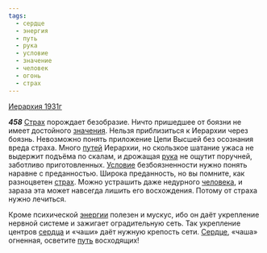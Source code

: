 ```yaml
---
tags:
  - сердце
  - энергия
  - путь
  - рука
  - условие
  - значение
  - человек
  - огонь
  - страх
---
```


[Иерархия 1931г](https://127.0.0.1:4002/agni/1931)

___458___
[Страх](../../../tags/#[страх](../../../tags/#страх)) порождает безобразие. Ничто пришедшее от боязни не имеет достойного [значения](../../../tags/#значение). Нельзя приблизиться к Иерархии через боязнь. Невозможно понять приложение Цепи Высшей без осознания вреда страха. Много [путей](../../../tags/#[путь](../../../tags/#путь)) Иерархии, но скользкое шатание ужаса не выдержит подъёма по скалам, и дрожащая [рука](../../../tags/#рука) не ощутит поручней, заботливо приготовленных. [Условие](../../../tags/#условие) безбоязненности нужно понять наравне с преданностью. Широка преданность, но вы помните, как разноцветен [страх](../../../tags/#страх). Можно устрашить даже недурного [человека](../../../tags/#человек), и зараза эта может навсегда лишить его восхождения. Потому от страха нужно лечиться.   

Кроме психической [энергии](../../../tags/#энергия) полезен и мускус, ибо он даёт укрепление нервной системе и зажигает оградительную сеть. Так укрепление центров [сердца](../../../tags/#сердце) и «чаши» даёт нужную крепость сети. [Сердце](../../../tags/#сердце), «чаша» огненная, осветите [путь](../../../tags/#путь) восходящих!   

